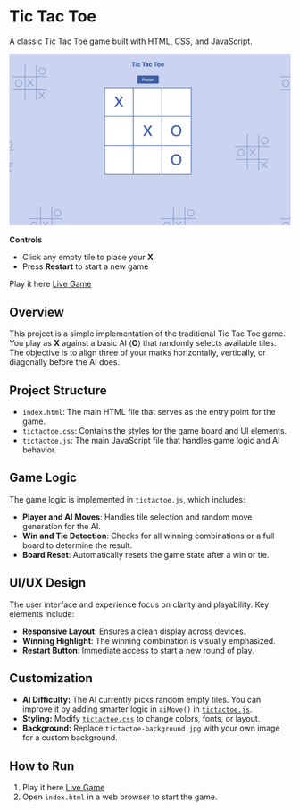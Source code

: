 # Tic Tac Toe

A classic Tic Tac Toe game built with HTML, CSS, and JavaScript.

<div align="center">
  <img src="https://github.com/annagornyitzki/tictactoe/blob/main/tictactoe-gameplay.png?raw=true" width="550"/>
</div>

**Controls**
- Click any empty tile to place your **X**
- Press **Restart** to start a new game

Play it here [Live Game](https://annagornyitzki.github.io/tictactoe/)

## Overview
This project is a simple implementation of the traditional Tic Tac Toe game. You play as **X** against a basic AI (**O**) that randomly selects available tiles. The objective is to align three of your marks horizontally, vertically, or diagonally before the AI does.

## Project Structure
- `index.html`: The main HTML file that serves as the entry point for the game.
- `tictactoe.css`: Contains the styles for the game board and UI elements.
- `tictactoe.js`: The main JavaScript file that handles game logic and AI behavior.

## Game Logic
The game logic is implemented in `tictactoe.js`, which includes:
- **Player and AI Moves**: Handles tile selection and random move generation for the AI.
- **Win and Tie Detection**: Checks for all winning combinations or a full board to determine the result.
- **Board Reset**: Automatically resets the game state after a win or tie.

## UI/UX Design
The user interface and experience focus on clarity and playability. Key elements include:
- **Responsive Layout**: Ensures a clean display across devices.
- **Winning Highlight**: The winning combination is visually emphasized.
- **Restart Button**: Immediate access to start a new round of play.

## Customization

- **AI Difficulty:** The AI currently picks random empty tiles. You can improve it by adding smarter logic in `aiMove()` in [`tictactoe.js`](tictactoe.js).
- **Styling:** Modify [`tictactoe.css`](tictactoe.css) to change colors, fonts, or layout.
- **Background:** Replace `tictactoe-background.jpg` with your own image for a custom background.
  
## How to Run

1. Play it here [Live Game](https://annagornyitzki.github.io/tictactoe/)
2. Open `index.html` in a web browser to start the game.
   


